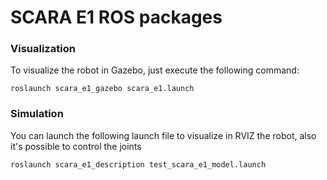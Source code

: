 # SCARA E1 ROS packages

### Visualization

To visualize the robot in Gazebo, just execute the following command:

```
roslaunch scara_e1_gazebo scara_e1.launch
```
### Simulation

You can launch the following launch file to visualize in RVIZ the robot,
also it's possible to control the joints

```
roslaunch scara_e1_description test_scara_e1_model.launch
```
